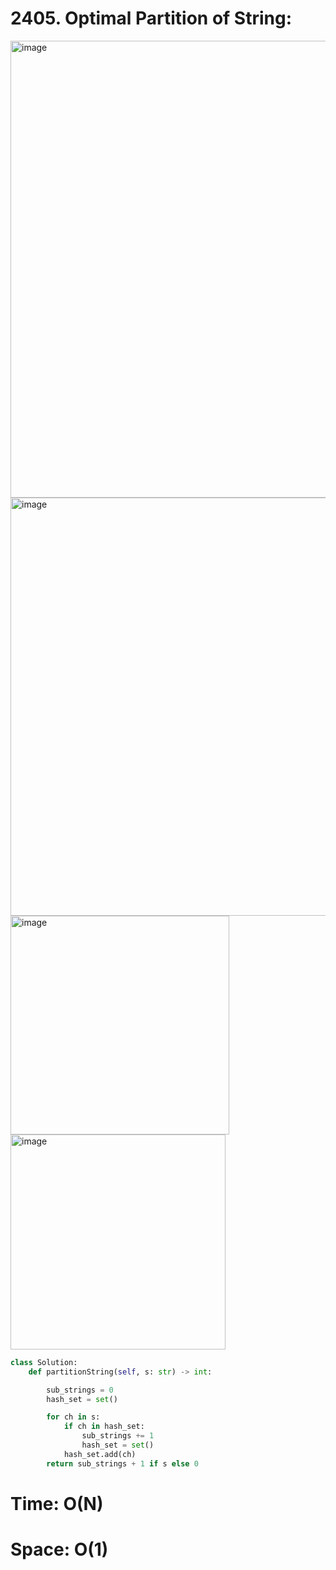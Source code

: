 # 2405. Optimal Partition of String:

<img width="731" alt="image" src="https://github.com/jatinbhutka/LeetCode-2022/assets/35987583/a9461a3a-4ff9-448d-acb2-da34817f1e67">
<img width="669" alt="image" src="https://github.com/jatinbhutka/LeetCode-2022/assets/35987583/0b208973-91a2-4cdf-87dc-a85a94d08be2">
<img width="350" alt="image" src="https://github.com/jatinbhutka/LeetCode-2022/assets/35987583/8d11b6a2-8967-4655-b908-37fbe1b39c21">
<img width="344" alt="image" src="https://github.com/jatinbhutka/LeetCode-2022/assets/35987583/f0f309d9-b044-49c8-89a8-7402d2960078">


```python
class Solution:
    def partitionString(self, s: str) -> int:

        sub_strings = 0
        hash_set = set()

        for ch in s:
            if ch in hash_set:
                sub_strings += 1
                hash_set = set()
            hash_set.add(ch)
        return sub_strings + 1 if s else 0
```

# Time: O(N)
# Space: O(1)
